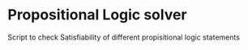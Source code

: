 # Propositional Logic solver
Script to check Satisfiability of different propisitional logic statements
